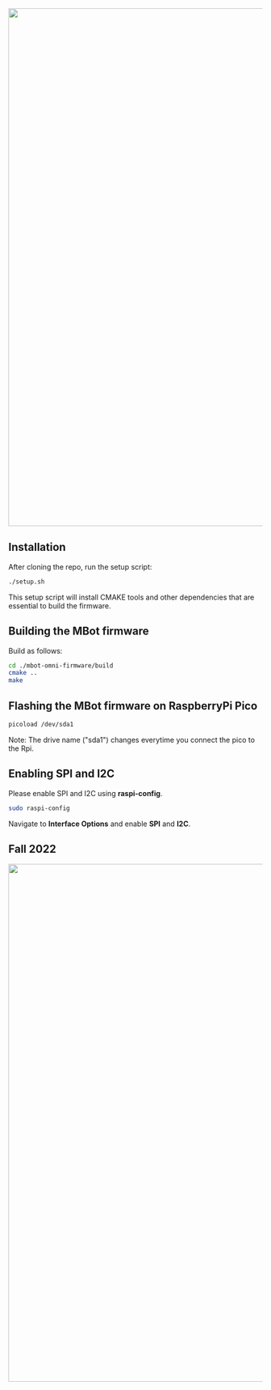 <img src="https://github.com/neurobionics/rob311/blob/main/rob311.png" width="1024">

## Installation

After cloning the repo, run the setup script:

```bash
./setup.sh
```
This setup script will install CMAKE tools and other dependencies that are essential to build the firmware.

## Building the MBot firmware

Build as follows:
```bash
cd ./mbot-omni-firmware/build
cmake ..
make
```

## Flashing the MBot firmware on RaspberryPi Pico

```bash
picoload /dev/sda1
```

Note: The drive name ("sda1") changes everytime you connect the pico to the Rpi.

## Enabling SPI and I2C
Please enable SPI and I2C using **raspi-config**.

```bash
sudo raspi-config
```
Navigate to **Interface Options** and enable **SPI** and **I2C**.


## Fall 2022

<img src="https://github.com/neurobionics/rob311/blob/main/fall_2022.png" width="1024">
